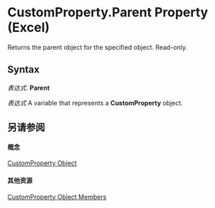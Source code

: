 
# CustomProperty.Parent Property (Excel)

Returns the parent object for the specified object. Read-only.


## Syntax

 _表达式_. **Parent**

 _表达式_ A variable that represents a **CustomProperty** object.


## 另请参阅


#### 概念


[CustomProperty Object](df8b58d8-ccfd-00bb-723a-a9c328f0b38b.md)
#### 其他资源


[CustomProperty Object Members](http://msdn.microsoft.com/library/a63c6fa9-2a9f-745a-987c-f977bf2c679a%28Office.15%29.aspx)